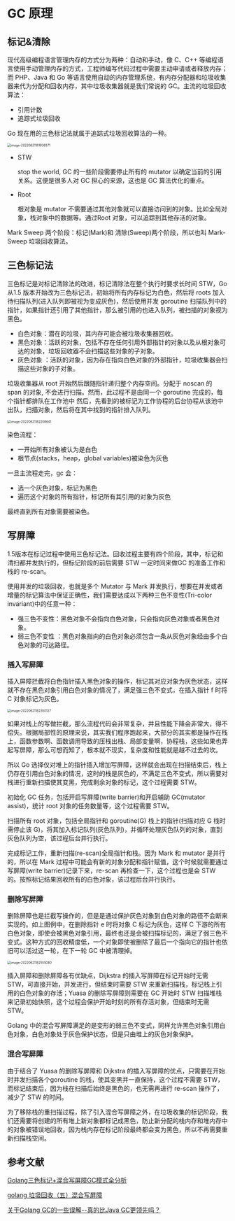 # GC 原理

## 标记&清除

现代高级编程语言管理内存的方式分为两种：自动和手动，像 C、C++ 等编程语言使用手动管理内存的方式，工程师编写代码过程中需要主动申请或者释放内存；而 PHP、Java 和 Go 等语言使用自动的内存管理系统，有内存分配器和垃圾收集器来代为分配和回收内存，其中垃圾收集器就是我们常说的 GC。主流的垃圾回收算法：

- 引用计数
- 追踪式垃圾回收

Go 现在用的三色标记法就属于追踪式垃圾回收算法的一种。

<img src="../../.go_study/assets/go_advanced/gc-1.png" alt="image-20220621181936571" style="zoom:50%;" />

- STW

  stop the world, GC 的一些阶段需要停止所有的 mutator 以确定当前的引用关系。这便是很多人对 GC 担心的来源，这也是 GC 算法优化的重点。

- Root

  根对象是 mutator 不需要通过其他对象就可以直接访问到的对象。比如全局对象，栈对象中的数据等。通过Root 对象，可以追踪到其他存活的对象。

Mark Sweep 两个阶段：标记(Mark)和 清除(Sweep)两个阶段，所以也叫 Mark-Sweep 垃圾回收算法。

## 三色标记法

三色标记是对标记清除法的改进，标记清除法在整个执行时要求长时间 STW，Go 从1.5 版本开始改为三色标记法，初始将所有内存标记为白色，然后将 roots 加入待扫描队列(进入队列即被视为变成灰色)，然后使用并发 goroutine 扫描队列中的指针，如果指针还引用了其他指针，那么被引用的也进入队列，被扫描的对象视为黑色。

- 白色对象：潜在的垃圾，其内存可能会被垃圾收集器回收。
- 黑色对象：活跃的对象，包括不存在任何引用外部指针的对象以及从根对象可达的对象，垃圾回收器不会扫描这些对象的子对象。
- 灰色对象 ：活跃的对象，因为存在指向白色对象的外部指针，垃圾收集器会扫描这些对象的子对象。

垃圾收集器从 root 开始然后跟随指针递归整个内存空间。分配于 noscan 的 span 的对象, 不会进行扫描。然而，此过程不是由同一个 goroutine 完成的，每个指针都排队在工作池中 然后，先看到的被标记为工作协程的后台协程从该池中出队，扫描对象，然后将在其中找到的指针排入队列。

<img src="../../.go_study/assets/go_advanced/gc-2.png" alt="image-20220621182208641" style="zoom:50%;" />

染色流程：

- 一开始所有对象被认为是白色
- 根节点(stacks，heap，global variables)被染色为灰色

一旦主流程走完，gc 会：

- 选一个灰色对象，标记为黑色
- 遍历这个对象的所有指针，标记所有其引用的对象为灰色

最终直到所有对象需要被染色。

## 写屏障

1.5版本在标记过程中使用三色标记法。回收过程主要有四个阶段，其中，标记和清扫都并发执行的，但标记阶段的前后需要 STW 一定时间来做GC 的准备工作和栈的 re-scan。

使用并发的垃圾回收，也就是多个 Mutator 与 Mark 并发执行，想要在并发或者增量的标记算法中保证正确性，我们需要达成以下两种三色不变性(Tri-color invariant)中的任意一种：

- 强三色不变性：黑色对象不会指向白色对象，只会指向灰色对象或者黑色对象。
- 弱三色不变性 ：黑色对象指向的白色对象必须包含一条从灰色对象经由多个白色对象的可达路径。

### 插入写屏障

插入屏障拦截将白色指针插入黑色对象的操作，标记其对应对象为灰色状态，这样就不存在黑色对象引用白色对象的情况了，满足强三色不变式，在插入指针 f 时将 C 对象标记为灰色。

<img src="../../.go_study/assets/go_advanced/gc-3.png" alt="image-20220621182350127" style="zoom:50%;" />

如果对栈上的写做拦截，那么流程代码会非常复杂，并且性能下降会非常大，得不偿失。根据局部性的原理来说，其实我们程序跑起来，大部分的其实都是操作在栈上，函数参数啊、函数调用导致的压栈出栈、局部变量啊，协程栈，这些如果也弄起写屏障，那么可想而知了，根本就不现实，复杂度和性能就是越不过去的坎。

所以 Go 选择仅对堆上的指针插入增加写屏障，这样就会出现在扫描结束后，栈上仍存在引用白色对象的情况，这时的栈是灰色的，不满足三色不变式，所以需要对栈进行重新扫描使其变黑，完成剩余对象的标记，这个过程需要 STW。

初始化 GC 任务，包括开启写屏障(write barrier)和开启辅助 GC(mutator assist)，统计 root 对象的任务数量等，这个过程需要 STW。

扫描所有 root 对象，包括全局指针和 goroutine(G) 栈上的指针(扫描对应 G 栈时需停止该 G)，将其加入标记队列(灰色队列)，并循环处理灰色队列的对象，直到灰色队列为空，该过程后台并行执行。

完成标记工作，重新扫描(re-scan)全局指针和栈。因为 Mark 和 mutator 是并行的，所以在 Mark 过程中可能会有新的对象分配和指针赋值，这个时候就需要通过写屏障(write barrier)记录下来，re-scan 再检查一下，这个过程也是会 STW 的。按照标记结果回收所有的白色对象，该过程后台并行执行。

### 删除写屏障

删除屏障也是拦截写操作的，但是是通过保护灰色对象到白色对象的路径不会断来实现的。如上图例中，在删除指针 e 时将对象 C 标记为灰色，这样 C 下游的所有白色对象，即使会被黑色对象引用，最终也还是会被扫描标记的，满足了弱三色不变式。这种方式的回收精度低，一个对象即使被删除了最后一个指向它的指针也依旧可以活过这一轮，在下一轮 GC 中被清理掉。

<img src="../../.go_study/assets/go_advanced/gc-4.png" alt="image-20220621182555080" style="zoom:50%;" />

插入屏障和删除屏障各有优缺点，Dijkstra 的插入写屏障在标记开始时无需 STW，可直接开始，并发进行，但结束时需要 STW 来重新扫描栈，标记栈上引用的白色对象的存活；Yuasa 的删除写屏障则需要在 GC 开始时 STW 扫描堆栈来记录初始快照，这个过程会保护开始时刻的所有存活对象，但结束时无需 STW。

Golang 中的混合写屏障满足的是变形的弱三色不变式，同样允许黑色对象引用白色对象，白色对象处于灰色保护状态，但是只由堆上的灰色对象保护。

### 混合写屏障

由于结合了 Yuasa 的删除写屏障和 Dijkstra 的插入写屏障的优点，只需要在开始时并发扫描各个goroutine 的栈，使其变黑并一直保持，这个过程不需要 STW，而标记结束后，因为栈在扫描后始终是黑色的，也无需再进行 re-scan 操作了，减少了 STW 的时间。

为了移除栈的重扫描过程，除了引入混合写屏障之外，在垃圾收集的标记阶段，我们还需要将创建的所有堆上新对象都标记成黑色，防止新分配的栈内存和堆内存中的对象被错误地回收，因为栈内存在标记阶段最终都会变为黑色，所以不再需要重新扫描栈空间。



## 参考文献

[Golang三色标记+混合写屏障GC模式全分析](https://zhuanlan.zhihu.com/p/334999060)

[golang 垃圾回收（五）混合写屏障](https://liqingqiya.github.io/golang/gc/垃圾回收/写屏障/2020/07/24/gc5.html)

[关于Golang GC的一些误解--真的比Java GC更领先吗？](https://zhuanlan.zhihu.com/p/77943973)